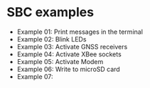 # SBC examples
- Example 01: Print messages in the terminal
- Example 02: Blink LEDs
- Example 03: Activate GNSS receivers
- Example 04: Activate XBee sockets
- Example 05: Activate Modem
- Example 06: Write to microSD card
- Example 07: 
